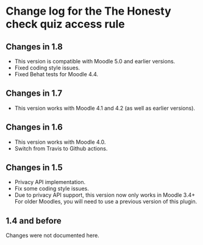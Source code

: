 # Change log for the The Honesty check quiz access rule

## Changes in 1.8

* This version is compatible with Moodle 5.0 and earlier versions.
* Fixed coding style issues.
* Fixed Behat tests for Moodle 4.4.

## Changes in 1.7

* This version works with Moodle 4.1 and 4.2 (as well as earlier versions).

## Changes in 1.6

* This version works with Moodle 4.0.
* Switch from Travis to Github actions.

## Changes in 1.5

* Privacy API implementation.
* Fix some coding style issues.
* Due to privacy API support, this version now only works in Moodle 3.4+
  For older Moodles, you will need to use a previous version of this plugin.


## 1.4 and before

Changes were not documented here.
